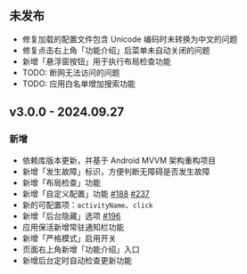 ## 未发布

- 修复加载的配置文件包含 Unicode 编码时未转换为中文的问题
- 修复点击右上角「功能介绍」后菜单未自动关闭的问题
- 新增「悬浮窗按钮」用于执行布局检查功能
- TODO: 断网无法访问的问题
- TODO: 应用白名单增加搜索功能

## v3.0.0 - 2024.09.27

### 新增

- 依赖库版本更新，并基于 Android MVVM 架构重构项目
- 新增「发生故障」标识，方便判断无障碍是否发生故障
- 新增「布局检查」功能
- 新增「自定义配置」功能 [#188](https://github.com/GuoXiCheng/SKIP/issues/188) [#237](https://github.com/GuoXiCheng/SKIP/issues/237)
- 新的可配置项：`activityName`、`click`
- 新增「后台隐藏」选项 [#196](https://github.com/GuoXiCheng/SKIP/issues/196)
- 应用保活新增常驻通知栏功能
- 新增「严格模式」启用开关
- 页面右上角新增「功能介绍」入口
- 新增后台定时自动检查更新功能
